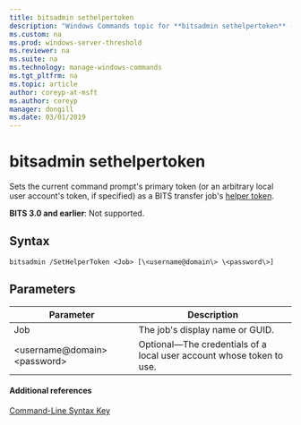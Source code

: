 ```yaml
---
title: bitsadmin sethelpertoken
description: "Windows Commands topic for **bitsadmin sethelpertoken** - Sets the current command prompt's primary token (or an arbitrary local user account's token, if specified) as a BITS transfer job's helper token."
ms.custom: na
ms.prod: windows-server-threshold
ms.reviewer: na
ms.suite: na
ms.technology: manage-windows-commands
ms.tgt_pltfrm: na
ms.topic: article
author: coreyp-at-msft
ms.author: coreyp
manager: dongill
ms.date: 03/01/2019
---
```


# bitsadmin sethelpertoken

Sets the current command prompt's primary token (or an arbitrary local user account's token, if specified) as a BITS transfer job's [helper token](/windows/desktop/bits/helper-tokens-for-bits-transfer-jobs).

**BITS 3.0 and earlier**: Not supported.

## Syntax

```
bitsadmin /SetHelperToken <Job> [\<username@domain\> \<password\>]
```

## Parameters

|Parameter|Description|
|---------|-----------|
|Job|The job's display name or GUID.|
|\<username@domain\> \<password\>|Optional&mdash;The credentials of a local user account whose token to use.|

#### Additional references

[Command-Line Syntax Key](command-line-syntax-key.md)
